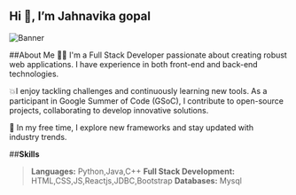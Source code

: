 ## Hi 👋, I’m Jahnavika gopal
<p align="centre">
  <img src="C:\Users\DELL\Downloads\Black and Yellow Web Developer LinkedIn Banner.png" alt="Banner">
</p>
##About Me
👨‍💻 I'm a Full Stack Developer passionate about creating robust web applications. I have experience in both front-end and back-end technologies.

💥I enjoy tackling challenges and continuously learning new tools. As a participant in Google Summer of Code (GSoC), I contribute to open-source projects, collaborating to develop innovative solutions.

🌟 In my free time, I explore new frameworks and stay updated with industry trends.

##**Skills**
>**Languages:** Python,Java,C++
>**Full Stack Development:** HTML,CSS,JS,Reactjs,JDBC,Bootstrap
>**Databases:** Mysql 

<!--
**JahnavikaGopalbvrith/JahnavikaGopalbvrith** is a ✨ _special_ ✨ repository because its `README.md` (this file) appears on your GitHub profile.

Here are some ideas to get you started:

- 🔭 I’m currently working on ...
- 🌱 I’m currently learning ...
- 👯 I’m looking to collaborate on ...
- 🤔 I’m looking for help with ...
- 💬 Ask me about ...
- 📫 How to reach me: ...
- 😄 Pronouns: ...
- ⚡ Fun fact: ...
-->
